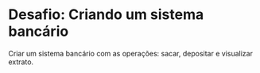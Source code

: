 # Desafio: Criando um sistema bancário

Criar um sistema bancário com as operações: sacar, depositar e visualizar extrato.


